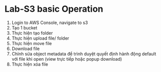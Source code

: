# Lab-S3 basic Operation
1. Login to AWS Console, navigate to s3
2. Tạo 1 bucket 
3. Thực hiện tạo folder
4. Thực hiện upload file/ folder
5. Thực hiện move file
6. Download file
7. Chỉnh sửa object metadata để trình duyệt quyết định hành động default với file khi open (view trực tiếp hoặc popup download)
8. Thực hiện xóa file